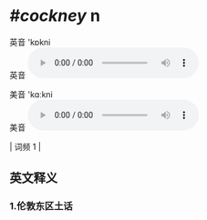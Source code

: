 # ***\#cockney*** n
英音 'kɒkni  
英音
<audio src="./media/cockney1.aac" controls="controls"></audio>

美音 'kɑːkni  
美音
<audio src="./media/cockney2.aac" controls="controls"></audio>



| 词频 1 |  

英文释义
---
### 1.**伦敦东区土话**  


